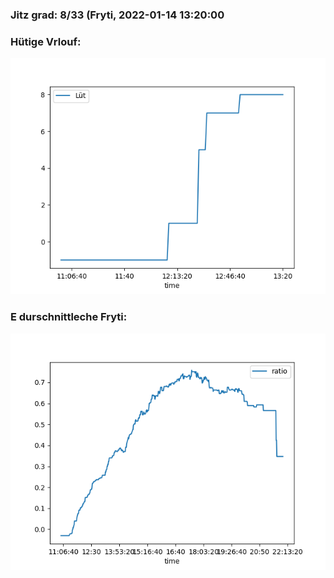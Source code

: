 ### Jitz grad: 8/33 (Fryti, 2022-01-14 13:20:00

### Hütige Vrlouf:
![Graph](Today.png)

### E durschnittleche Fryti:
![Graph](Fryti.png)